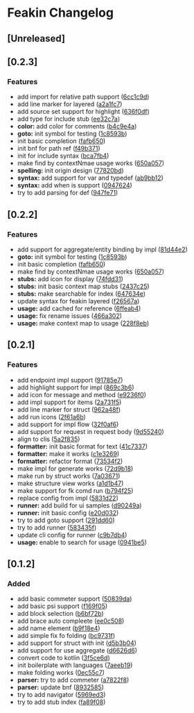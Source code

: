 <!-- Keep a Changelog guide -> https://keepachangelog.com -->

# Feakin Changelog

## [Unreleased]

## [0.2.3]

### Features

- add import for relative path support ([6cc1c9d](https://github.com/feakin/intellij-feakin/commit/6cc1c9db66a90bb3d637725f079e187efe847dd8))
- add line marker for layered ([a2a1fc7](https://github.com/feakin/intellij-feakin/commit/a2a1fc7514c0bf557b2d6c329d94d1cad759ecfb))
- add source set support for highlight ([636f0df](https://github.com/feakin/intellij-feakin/commit/636f0dfd5904772e9c9ea18cd7b253d4ebfe69ca))
- add type for include stub ([ee32c7a](https://github.com/feakin/intellij-feakin/commit/ee32c7a30ee5b01cc1b9b1d0ce814a69457f52b8))
- **color:** add color for comments ([b4c9e4a](https://github.com/feakin/intellij-feakin/commit/b4c9e4ae0c1a74f0efdb5da1afb343fe9050249d))
- **goto:** init symbol for testing ([1c8593b](https://github.com/feakin/intellij-feakin/commit/1c8593b86444dc40ab83b85312fa600f0841260d))
- init basic completion ([fafb650](https://github.com/feakin/intellij-feakin/commit/fafb65072fe3e20b2583c6b95361d5f42269e5c8))
- init bnf for path ref ([f49b371](https://github.com/feakin/intellij-feakin/commit/f49b37182319ec399d237253d8c4ea46507bc9c9))
- init for include syntax ([bca7fb4](https://github.com/feakin/intellij-feakin/commit/bca7fb42fadbff3c32080a98b53bc79ce80ff414))
- make find by contextNmae usage works ([650a057](https://github.com/feakin/intellij-feakin/commit/650a05781b32bd5fc67d61a866f89ab34a019615))
- **spelling:** init origin design ([77820bd](https://github.com/feakin/intellij-feakin/commit/77820bdcf6d3974d2b9473c95c9489db5e0f8c3d))
- **syntax:** add support for var and typedef ([ab9bb12](https://github.com/feakin/intellij-feakin/commit/ab9bb1253b91c450abb66bce57a8453615110f7c))
- **syntax:** add when is support ([0947624](https://github.com/feakin/intellij-feakin/commit/0947624e191f34f070d00993b9a9c3937aad0df4))
- try to add parsing for def ([947fe71](https://github.com/feakin/intellij-feakin/commit/947fe71ff32adc2f9a6ef4ecb043c11d73cf8f23))

## [0.2.2]

### Features

- add support for aggregate/entity binding by impl ([81d44e2](https://github.com/feakin/intellij-feakin/commit/81d44e2bbdd2abca585277fa9ae8df75d173d99f))
- **goto:** init symbol for testing ([1c8593b](https://github.com/feakin/intellij-feakin/commit/1c8593b86444dc40ab83b85312fa600f0841260d))
- init basic completion ([fafb650](https://github.com/feakin/intellij-feakin/commit/fafb65072fe3e20b2583c6b95361d5f42269e5c8))
- make find by contextNmae usage works ([650a057](https://github.com/feakin/intellij-feakin/commit/650a05781b32bd5fc67d61a866f89ab34a019615))
- **stubs:** add icon for display ([74fdd31](https://github.com/feakin/intellij-feakin/commit/74fdd3154c94e82d54e7f99052cc3aeedf4f5c08))
- **stubs:** init basic context map stubs ([2437c25](https://github.com/feakin/intellij-feakin/commit/2437c255909ff2fe231b73230ddf6282a2d54ea3))
- **stubs:** make searchable for index ([647634e](https://github.com/feakin/intellij-feakin/commit/647634eab659078f78b6a7b51c1bd2d39719c3c3))
- update syntax for feakin layered ([f26567a](https://github.com/feakin/intellij-feakin/commit/f26567a9ecf758c2d3e51dc5b836b115e24b101d))
- **usage:** add cached for reference ([6ffeab4](https://github.com/feakin/intellij-feakin/commit/6ffeab49dc516f5093b5d0c5a3f0f06b98e66dc3))
- **usage:** fix rename issues ([466a302](https://github.com/feakin/intellij-feakin/commit/466a3025fbe95381198fc1561ee22ae9cdd4a70c))
- **usage:** make context map to usage ([228f8eb](https://github.com/feakin/intellij-feakin/commit/228f8eb1bb15db310c10815e30872383073e0dd2))


## [0.2.1]

### Features

- add endpoint impl support ([91785e7](https://github.com/feakin/intellij-feakin/commit/91785e7affcd8577dce5c92bf74c8514946e70c3))
- add highlight support for impl ([869c3b6](https://github.com/feakin/intellij-feakin/commit/869c3b630a6a72822972c5657b39690501fb143f))
- add icon for message and method ([e9236f0](https://github.com/feakin/intellij-feakin/commit/e9236f0b21d14b2fb53a82938f23e2a9a1d581f6))
- add impl support for items ([2a731f5](https://github.com/feakin/intellij-feakin/commit/2a731f5f899f5e44545d097ad4e882061e57fcfb))
- add line marker for struct ([962a48f](https://github.com/feakin/intellij-feakin/commit/962a48f4b62ecbb26117fdc20befb0e8c6005749))
- add run icons ([2f61a6b](https://github.com/feakin/intellij-feakin/commit/2f61a6bbba0aaa3fc17308a217c473a14992404f))
- add support for impl flow ([32f0af6](https://github.com/feakin/intellij-feakin/commit/32f0af6b2c6272344adb25a114e7de60f246dc24))
- add support for request in request body ([9d55240](https://github.com/feakin/intellij-feakin/commit/9d55240eccff8ab6e6eaa10de04a78fc697122ae))
- align to clis ([5a2f835](https://github.com/feakin/intellij-feakin/commit/5a2f835f0d3794a9ff149d4aba63d9973835a5a4))
- **formatter:** init basic format for text ([41c7337](https://github.com/feakin/intellij-feakin/commit/41c73375ca2711af01c0e29c3ab2a6cd5bef65de))
- **formatter:** make it works ([c1e3269](https://github.com/feakin/intellij-feakin/commit/c1e3269b439eab15a175b7cd4f46f6d268c74668))
- **formatter:** refactor format ([73534f2](https://github.com/feakin/intellij-feakin/commit/73534f2accf45b3cc6337934e0678d84ba7d3193))
- make impl for generate works ([72d9b18](https://github.com/feakin/intellij-feakin/commit/72d9b189ada86a92a8779875d5b09be3ca244fdb))
- make run by struct works ([7a03671](https://github.com/feakin/intellij-feakin/commit/7a0367121e335dc5bc04c1794fded721ea0d05a2))
- make structure view works ([a1d1b47](https://github.com/feakin/intellij-feakin/commit/a1d1b473de3e44b223df747ca65cec7e33e9641d))
- make support for fk comd run ([b794f25](https://github.com/feakin/intellij-feakin/commit/b794f25016b3713a40d785ba01b0d7bbd22b31e4))
- replace config from impl ([5831d22](https://github.com/feakin/intellij-feakin/commit/5831d22e337e92eeb36bcdc94122f8ff7f7ac169))
- **runner:** add build for ui samples ([d90249a](https://github.com/feakin/intellij-feakin/commit/d90249ae9be16d4cc6e5dd704bb0744924753105))
- **runner:** init basic config ([e20d032](https://github.com/feakin/intellij-feakin/commit/e20d032db4dfbec9b34b3d3a0f52c27e16d9ebf2))
- try to add goto support ([291dd60](https://github.com/feakin/intellij-feakin/commit/291dd608fa90162bd9ee8cb84577e5ea9951491a))
- try to add runner ([583435f](https://github.com/feakin/intellij-feakin/commit/583435fa25d04b5348afb0dc944805ec7439267e))
- update cli config for runner ([c9b7db4](https://github.com/feakin/intellij-feakin/commit/c9b7db40300dd0362852fa240a741feb344775f9))
- **usage:** enable to search for usage ([0941be5](https://github.com/feakin/intellij-feakin/commit/0941be5f44a5e9724608abe0757fb9a952788d07))

## [0.1.2]
### Added

- add basic commeter support ([50839da](https://github.com/feakin/intellij-feakin/commit/50839da252e2f32b6e1413c109591eed397c2927))
- add basic psi support ([f169f05](https://github.com/feakin/intellij-feakin/commit/f169f054ac7f20cd427689f40f77c1ca39559173))
- add block selection ([b6bf72b](https://github.com/feakin/intellij-feakin/commit/b6bf72b59c2ea38a6169f64c89353096809d2a9f))
- add brace auto compleete ([ee0c508](https://github.com/feakin/intellij-feakin/commit/ee0c508729479fa37fbefddb4787d3571d155a6b))
- add name element ([b9f18e4](https://github.com/feakin/intellij-feakin/commit/b9f18e4b4073063d2aff98b0ec42ea475c46f464))
- add simple fix fo folding ([bc9731f](https://github.com/feakin/intellij-feakin/commit/bc9731f92149ef6f11647e95927410d514df3a9c))
- add support for struct with init ([d5b3b04](https://github.com/feakin/intellij-feakin/commit/d5b3b04d051d51eefd501d99237ea1c83ea50f6c))
- add support for use aggregate ([d6626d6](https://github.com/feakin/intellij-feakin/commit/d6626d6a166472deb1a240b37a60019f19d0e200))
- convert code to kotlin ([3f5ce6d](https://github.com/feakin/intellij-feakin/commit/3f5ce6dc11507fb0e05b36b15ed98bea2cef389d))
- init boilerplate with languages ([7aeeb19](https://github.com/feakin/intellij-feakin/commit/7aeeb197fbd45f1fb863b12c35314d1ebc0baa05))
- make folding works ([0ec55c7](https://github.com/feakin/intellij-feakin/commit/0ec55c7e55d539cb6f90b260f84d2e68314f17c2))
- **parser:** try to add commeter ([a7822f8](https://github.com/feakin/intellij-feakin/commit/a7822f843181db46dbf128a098aed0170be807b8))
- **parser:** update bnf ([8932585](https://github.com/feakin/intellij-feakin/commit/8932585ee47b2bf9281e5778de9009996d9a3c27))
- try to add navigator ([5969ed3](https://github.com/feakin/intellij-feakin/commit/5969ed3464b746cd006ab9d05b64a18d49b9e160))
- try to add stub index ([fa89f08](https://github.com/feakin/intellij-feakin/commit/fa89f08261a770bc8b96bcce5caba794099ddbc1))
